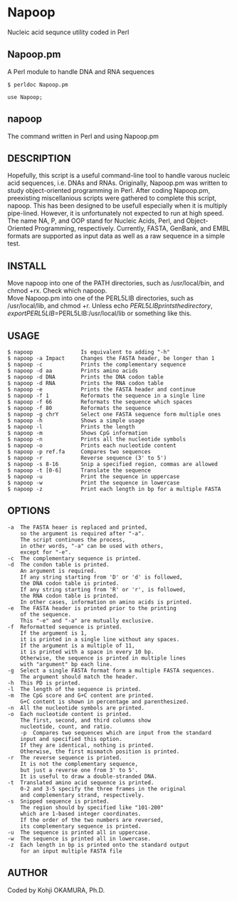 # Napoop
Nucleic acid sequnce utility coded in Perl

## Napoop.pm
A Perl module to handle DNA and RNA sequences

    $ perldoc Napoop.pm

    use Napoop;

## napoop
The command written in Perl and using Napoop.pm  

## DESCRIPTION
Hopefully, this script is a useful command-line tool to handle varous nucleic acid sequences, i.e. DNAs and RNAs. Originally, Napoop.pm was written to study object-oriented programming in Perl. After coding Napoop.pm, preexisting miscellanious scripts were gathered to complete this script, napoop. This has been designed to be usefull especially when it is multiply pipe-lined. However, it is unfortunately not expected to run at high speed. The name NA, P, and OOP stand for Nucleic Acids, Perl, and Object-Oriented Programming, respectively. Currently, FASTA, GenBank, and EMBL formats are supported as input data as well as a raw sequence in a simple test.  

## INSTALL
Move napoop into one of the PATH directories, such as /usr/local/bin, and chmod +rx. Check which napoop.  
Move Napoop.pm into one of the PERL5LIB directories, such as /usr/local/lib, and chmod +r. Unless echo $PERL5LIB prints the directory, export PERL5LIB=$PERL5LIB:/usr/local/lib or something like this.  

## USAGE

    $ napoop               Is equivalent to adding "-h"
    $ napoop -a Impact     Changes the FASTA header, be longer than 1
    $ napoop -c            Prints the complementary sequence
    $ napoop -d aa         Prints amino acids
    $ napoop -d DNA        Prints the DNA codon table
    $ napoop -d RNA        Prints the RNA codon table
    $ napoop -e            Prints the FASTA header and continue
    $ napoop -f 1          Reformats the sequence in a single line
    $ napoop -f 66         Reformats the sequence which spaces
    $ napoop -f 80         Reformats the sequence
    $ napoop -g chrY       Select one FASTA sequence form multiple ones
    $ napoop -h            Shows a simple usage
    $ napoop -l            Prints the length
    $ napoop -m            Shows CpG information
    $ napoop -n            Prints all the nucleotide symbols
    $ napoop -o            Prints each nucleotide content
    $ napoop -p ref.fa     Compares two sequences
    $ napoop -r            Reverse sequence (3' to 5')
    $ napoop -s 8-16       Snip a specified region, commas are allowed
    $ napoop -t [0-6]      Translate the sequence
    $ napoop -u            Print the sequence in uppercase
    $ napoop -w            Print the sequence in lowercase
    $ napoop -z            Print each length in bp for a multiple FASTA

## OPTIONS
    -a  The FASTA heaer is replaced and printed,
        so the argument is required after "-a".
        The script continues the process,
        in other words, "-a" can be used with others,
        except for "-e".
    -c  The complementary sequence is printed.
    -d  The condon table is printed.
        An argument is required.
        If any string starting from 'D' or 'd' is followed,
        the DNA codon table is printed.
        If any string starting from 'R' or 'r', is followed,
        the RNA codon table is printed.
        In other cases, information on amino acids is printed.
    -e  The FASTA header is printed prior to the printing
        of the sequence.
        This "-e" and "-a" are mutually exclusive.
    -f  Reformatted sequence is printed.
        If the argument is 1,
        it is printed in a single line without any spaces.
        If the argument is a multiple of 11,
        it is printed with a space in every 10 bp.
        Otherwise, the sequence is printed in multiple lines
        with "argument" bp each line.
    -g  Select a single FASTA format form a multiple FASTA sequences.
        The argument should match the header.
    -h  This PD is printed.
    -l  The length of the sequence is printed.
    -m  The CpG score and G+C content are printed.
        G+C content is shown in percentage and parenthesized.
    -n  All the nucleotide symbols are printed.
    -o  Each nucleotide content is printed.
        The first, second, and third columns show
        nucleotide, count, and ratio.
        -p  Compares two sequences which are input from the standard
        input and specified this option.
        If they are identical, nothing is printed.
        Otherwise, the first mismatch position is printed.
    -r  The reverse sequence is printed.
        It is not the complementary sequence,
        but just a reverse one from 3' to 5'.
        It is useful to draw a double-stranded DNA.
    -t  Translated amino acid sequence is printed.
        0-2 and 3-5 specify the three frames in the original
        and complementary strand, respectively.
    -s  Snipped sequence is printed.
        The region should by specified like "101-200"
        which are 1-based integer coordinates.
        If the order of the two numbers are reversed,
        its complementary sequence is printed.
    -u  The sequence is printed all in uppercase.
    -w  The sequence is printed all in lowercase.
    -z  Each length in bp is printed onto the standard output
        for an input multiple FASTA file

## AUTHOR
Coded by Kohji OKAMURA, Ph.D.  
